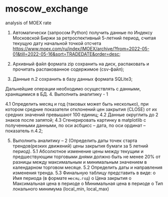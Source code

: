 # moscow_exchange
analysis of MOEX rate
1.	Автоматически (запросом Python)  получить данные по Индексу Московской Биржи за ретроспективный 5-летний период, считая текущую дату начальной точкой отсчета
https://www.moex.com/ru/index/IMOEX/archive/?from=2022-05-01&till=2022-05-16&sort=TRADEDATE&order=desc;

2.	Архивный файл формата zip сохранить на диск, распаковать и прочитать распакованное содержимое (csv-файл);

3.	Данные п.2 сохранить в базу данных формата SQLite3;

Дальнейшие операции необходимо осуществлять с данными, хранящимися в БД.
4.	Выполнить аналитику - 1

4.1	Определить месяц и год (таковых может быть несколько), при котором средние показатели отклонений цен закрытия (CLOSE) от их средних значений превышают 100 единиц;
4.2	Данные округлить до 2 знаков после запятой;
4.3	Сгенерировать картинку в matplotlib с полученными данными, по оси асбцисс – дата, по оси ординат – показатель п.4.2;

5.	Выполнить аналитику – 2 (Определить даты точек старта трендов(резких движений) цены закрытия бумаги за 5 летний период).
5.1	Абсолютное изменение цены между текущим и предшествующим торговыми днями должно быть не менее 20% от разницы между максимальным и минимальным значением в календарном торговом месяце.
5.2	Определить даты и направления изменения тренда.
5.3	Финальную таблицу представить в виде: 
o	Имя периода (в формате `месяц.год`)
o	Цена закрытия
o	Максимальная цена в периоде
o	Минимальная цена в периоде
o	Тип локального минимума (local_min, local_max)
